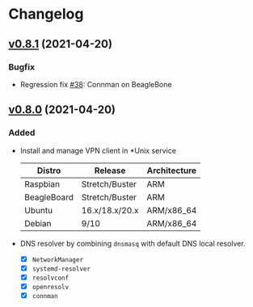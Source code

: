 # Changelog

## [v0.8.1](https://github.com/qweio/iot-vpn/tree/vpnc/v0.8.1) (2021-04-20)

### Bugfix

- Regression fix [#38](https://github.com/qweio/iot-vpn/issues/38): Connman on BeagleBone

## [v0.8.0](https://github.com/qweio/iot-vpn/tree/vpnc/v0.8.0) (2021-04-20)

### Added
- Install and manage VPN client in *Unix service

  | Distro      | Release        | Architecture |
  |-------------|----------------|--------------|
  | Raspbian    | Stretch/Buster | ARM          |
  | BeagleBoard | Stretch/Buster | ARM          |
  | Ubuntu      | 16.x/18.x/20.x | ARM/x86_64   |
  | Debian      | 9/10           | ARM/x86_64   |
  
- DNS resolver by combining `dnsmasq` with default DNS local resolver.
  - [x] `NetworkManager`
  - [x] `systemd-resolver`
  - [x] `resolvconf`
  - [x] `openresolv`
  - [x] `connman`
